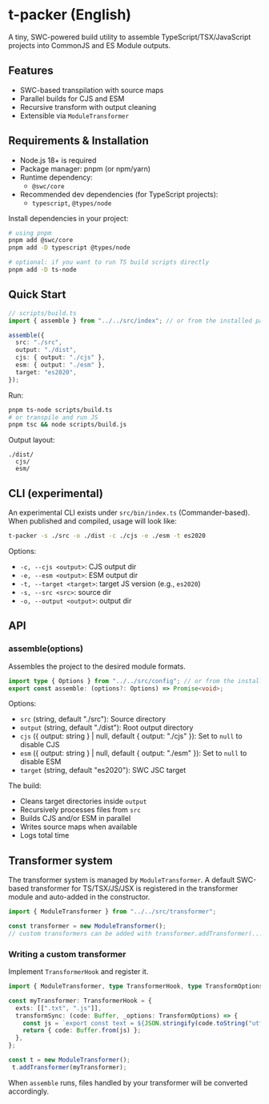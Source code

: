 # t-packer (English)

A tiny, SWC-powered build utility to assemble TypeScript/TSX/JavaScript projects into CommonJS and ES Module outputs.

## Features

- SWC-based transpilation with source maps
- Parallel builds for CJS and ESM
- Recursive transform with output cleaning
- Extensible via `ModuleTransformer`

## Requirements & Installation

- Node.js 18+ is required
- Package manager: pnpm (or npm/yarn)
- Runtime dependency:
  - `@swc/core`
- Recommended dev dependencies (for TypeScript projects):
  - `typescript`, `@types/node`

Install dependencies in your project:

```bash
# using pnpm
pnpm add @swc/core
pnpm add -D typescript @types/node

# optional: if you want to run TS build scripts directly
pnpm add -D ts-node
```

## Quick Start

```ts
// scripts/build.ts
import { assemble } from "../../src/index"; // or from the installed package

assemble({
  src: "./src",
  output: "./dist",
  cjs: { output: "./cjs" },
  esm: { output: "./esm" },
  target: "es2020",
});
```

Run:

```bash
pnpm ts-node scripts/build.ts
# or transpile and run JS
pnpm tsc && node scripts/build.js
```

Output layout:

```
./dist/
  cjs/
  esm/
```

## CLI (experimental)

An experimental CLI exists under `src/bin/index.ts` (Commander-based). When published and compiled, usage will look like:

```bash
t-packer -s ./src -o ./dist -c ./cjs -e ./esm -t es2020
```

Options:

- `-c, --cjs <output>`: CJS output dir
- `-e, --esm <output>`: ESM output dir
- `-t, --target <target>`: target JS version (e.g., `es2020`)
- `-s, --src <src>`: source dir
- `-o, --output <output>`: output dir

## API

### assemble(options)

Assembles the project to the desired module formats.

```ts
import type { Options } from "../../src/config"; // or from the installed package
export const assemble: (options?: Options) => Promise<void>;
```

Options:

- `src` (string, default "./src"): Source directory
- `output` (string, default "./dist"): Root output directory
- `cjs` ({ output: string } | null, default { output: "./cjs" }): Set to `null` to disable CJS
- `esm` ({ output: string } | null, default { output: "./esm" }): Set to `null` to disable ESM
- `target` (string, default "es2020"): SWC JSC target

The build:

- Cleans target directories inside `output`
- Recursively processes files from `src`
- Builds CJS and/or ESM in parallel
- Writes source maps when available
- Logs total time

## Transformer system

The transformer system is managed by `ModuleTransformer`. A default SWC-based transformer for TS/TSX/JS/JSX is registered in the transformer module and auto-added in the constructor.

```ts
import { ModuleTransformer } from "../../src/transformer";

const transformer = new ModuleTransformer();
// custom transformers can be added with transformer.addTransformer(...)
```

### Writing a custom transformer

Implement `TransformerHook` and register it.

```ts
import { ModuleTransformer, type TransformerHook, type TransformOptions } from "../../src/transformer";

const myTransformer: TransformerHook = {
  exts: [[".txt", ".js"]],
  transformSync: (code: Buffer, _options: TransformOptions) => {
    const js = `export const text = ${JSON.stringify(code.toString("utf-8"))};\n`;
    return { code: Buffer.from(js) };
  },
};

const t = new ModuleTransformer();
 t.addTransformer(myTransformer);
```

When `assemble` runs, files handled by your transformer will be converted accordingly.
